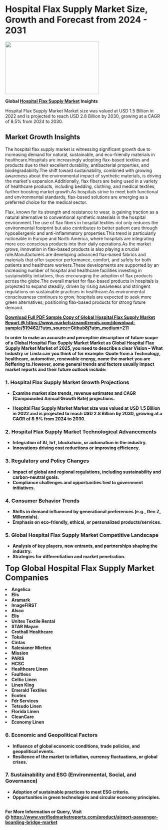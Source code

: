 <H1>Hospital Flax Supply Market Size, Growth and Forecast from 2024 - 2031</H1><img class="aligncenter size-medium wp-image-584254" src="https://thirdeyenews.in/wp-content/uploads/2024/09/Global-Market-Research-300x168.jpeg" alt="" width="300" height="168" /><p><strong>Global&nbsp;<a href="https://www.marketsizeandtrends.com/download-sample/519462/?utm_source=Github8j?utm_medium=211">Hospital Flax Supply Market</a> Insights</strong></p><p>Hospital Flax Supply Market Market size was valued at USD 1.5 Billion in 2022 and is projected to reach USD 2.8 Billion by 2030, growing at a CAGR of 8.5% from 2024 to 2030.</p><p><h2>Market Growth Insights</h2> <p>The hospital flax supply market is witnessing significant growth due to increasing demand for natural, sustainable, and eco-friendly materials in healthcare.Hospitals are increasingly adopting flax-based textiles and products due to their excellent durability, antibacterial properties, and biodegradability.The shift toward sustainability, combined with growing awareness about the environmental impact of synthetic materials, is driving the market's expansion.Additionally, flax fibers are being used in a variety of healthcare products, including bedding, clothing, and medical textiles, further boosting market growth.As hospitals strive to meet both functional and environmental standards, flax-based solutions are emerging as a preferred choice for the medical sector.</p> <p><strong><a href="#"></a></strong></p> <p>Flax, known for its strength and resistance to wear, is gaining traction as a natural alternative to conventional synthetic materials in the hospital environment.The use of flax fibers in hospital textiles not only reduces the environmental footprint but also contributes to better patient care through hypoallergenic and anti-inflammatory properties.This trend is particularly noticeable in Europe and North America, where hospitals are integrating more eco-conscious products into their daily operations.As the market grows, innovation in flax-based products is also playing a crucial role.Manufacturers are developing advanced flax-based fabrics and materials that offer superior performance, comfort, and safety for both patients and healthcare workers.These developments are supported by an increasing number of hospital and healthcare facilities investing in sustainability initiatives, thus encouraging the adoption of flax products across the globe.The overall market for flax-based products in hospitals is projected to expand steadily, driven by rising awareness and stringent regulations on sustainable practices in healthcare.As environmental consciousness continues to grow, hospitals are expected to seek more green alternatives, positioning flax-based products for strong future demand.</p> <p><strong><a href="#"></p><p><span class=""><strong>Download Full PDF Sample Copy of Global Hospital Flax Supply Market Report</strong> @ <a href="https://www.marketsizeandtrends.com/download-sample/519462/?utm_source=Github8j?utm_medium=211" target="_blank">https://www.marketsizeandtrends.com/download-sample/519462/?utm_source=Github8j?utm_medium=211</a></span></p><p>In order to make an accurate and perceptive description of future scope of a Global&nbsp;Hospital Flax Supply Market Market as Global&nbsp;Hospital Flax Supply Market Market of 2025, you need to describe a clear Vision &ndash; What Industry or Linda can you think of for example: Quote from a Technology, healthcare, automotive, renewable energy, name the market you are Reffering to.However, some general trends and factors usually impact market reports and their future outlook include:</p><h3>1.&nbsp;<strong>Hospital Flax Supply Market Growth Projections</strong></h3><ul><li>Examine market size trends, revenue estimates and CAGR (Compounded Annual Growth Rate) projections.</li><li><p>Hospital Flax Supply Market Market size was valued at USD 1.5 Billion in 2022 and is projected to reach USD 2.8 Billion by 2030, growing at a CAGR of 8.5% from 2024 to 2030.</p></li></ul><h3>2.&nbsp;<strong>Hospital Flax Supply Market Technological Advancements</strong></h3><ul><li>Integration of AI, IoT, blockchain, or automation in the industry.</li><li>Innovations driving cost reductions or improving efficiency.</li></ul><h3>3.&nbsp;<strong>Regulatory and Policy Changes</strong></h3><ul><li>Impact of global and regional regulations, including sustainability and carbon-neutral goals.</li><li>Compliance challenges and opportunities tied to government initiatives.</li></ul><h3>4.&nbsp;<strong>Consumer Behavior Trends</strong></h3><ul><li>Shifts in demand influenced by generational preferences (e.g., Gen Z, Millennials).</li><li>Emphasis on eco-friendly, ethical, or personalized products/services.</li></ul><h3>5.&nbsp;<strong>Global Hospital Flax Supply Market Competitive Landscape</strong></h3><ul><li>Analysis of key players, new entrants, and partnerships shaping the industry.</li><li>Strategies for differentiation and market penetration.</li></ul><p data-pm-slice="1 1 []"><span style="color: inherit; font-family: inherit; font-size: 25px;">Top Global Hospital Flax Supply Market Companies</span></p><div class="" data-test-id=""><p><li>Angelica</li><li> Elis</li><li> Aramark</li><li> ImageFIRST</li><li> Alsco</li><li> Elis</li><li> Unitex Textile Rental</li><li> STAR Mayan</li><li> Crothall Healthcare</li><li> Tokai</li><li> Cintas</li><li> Salesianer Miettex</li><li> Mission</li><li> PARIS</li><li> HCSC</li><li> Healthcare Linen</li><li> Faultless</li><li> Celtic Linen</li><li> Linen King</li><li> Emerald Textiles</li><li> Ecotex</li><li> Fdr Services</li><li> Tetsudo Linen</li><li> Florida Linen</li><li> CleanCare</li><li> Economy Linen</li></p></div><h3>6.&nbsp;<strong>Economic and Geopolitical Factors</strong></h3><ul><li>Influence of global economic conditions, trade policies, and geopolitical events.</li><li>Resilience of the market to inflation, currency fluctuations, or global crises.</li></ul><h3>7.&nbsp;<strong>Sustainability and ESG (Environmental, Social, and Governance)</strong></h3><ul><li>Adoption of sustainable practices to meet ESG criteria.</li><li>Opportunities in green technologies and circular economy principles.</li></ul><h2><strong style="font-size: 14px;">For More Information or Query, Visit @&nbsp;</strong><a style="background-color: #ffffff; font-size: 14px;" href="https://www.marketsizeandtrends.com/report/hospital-flax-supply-market/" target="_blank">https://www.verifiedmarketreports.com/product/airport-passenger-boarding-bridge-market</a></h2>